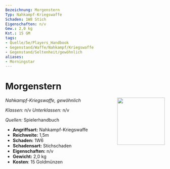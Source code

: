 ```yaml
---
Bezeichnung: Morgenstern
Typ: Nahkampf-Kriegswaffe
Schaden: 1W8 Stich
Eigenschaften: n/v
Gew.: 2,0 kg
Kst.: 15 GM
tags:
- Quelle/5e/Players_Handbook
- Gegenstand/Waffe/Nahkampf/Kriegswaffe
- Gegenstand/Seltenheit/gewöhnlich
aliases:
- Morningstar
---
```

# Morgenstern
*Nahkampf-Kriegswaffe, gewöhnlich*
<img src="Symbolik/Gegenstände.webp" align="right" width="150">

_Klassen:_ n/v 
_Unterklassen:_  n/v

_Quellen:_ Spielerhandbuch

- **Angriffsart:** Nahkampf-Kriegswaffe
- **Reichweite:** 1,5m
- **Schaden:** 1W6
- **Schadensart:** Stichschaden
- **Eigenschaften:** n/v
- **Gewicht:** 2,0 kg
- **Kosten**: 15 Goldmünzen